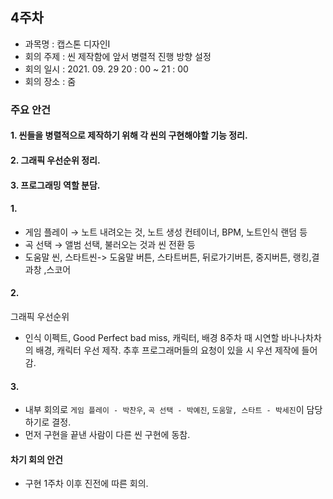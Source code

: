 ## 4주차

- 과목명 : 캡스톤 디자인I
- 회의 주제 : 씬 제작함에 앞서 병렬적 진행 방향 설정
- 회의 일시 : 2021. 09. 29 20 : 00 ~ 21 : 00
- 회의 장소 : 줌

### 주요 안건
#### 1. 씬들을 병렬적으로 제작하기 위해 각 씬의 구현해야할 기능 정리.
#### 2. 그래픽 우선순위 정리.
#### 3. 프로그래밍 역할 분담.

#### 1.
- 게임 플레이 → 노트 내려오는 것, 노트 생성 컨테이너, BPM, 노트인식 랜덤 등
- 곡 선택 → 앨범 선택, 불러오는 것과 씬 전환 등
- 도움말 씬, 스타트씬-> 도움말 버튼, 스타트버튼, 뒤로가기버튼, 중지버튼, 랭킹,결과창 ,스코어

#### 2.
그래픽 우선순위
- 인식 이펙트, Good Perfect bad miss, 캐릭터, 배경
8주차 때 시연할 바나나차차의 배경, 캐릭터 우선 제작. 추후 프로그래머들의 요청이 있을 시 우선 제작에 들어감.

#### 3.
- 내부 회의로 ```게임 플레이 - 박찬우```, ```곡 선택 - 박예진```, ```도움말, 스타트 - 박세진```이 담당하기로 결정.
- 먼저 구현을 끝낸 사람이 다른 씬 구현에 동참.

#### 차기 회의 안건
- 구현 1주차 이후 진전에 따른 회의.
